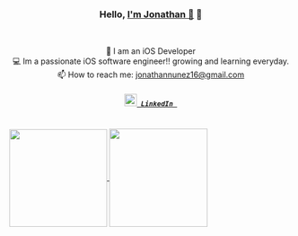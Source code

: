 <h3 align="center">Hello, <a href="https://portfolio-site-woad-iota.vercel.app/" title="Profile" target="_blank">I'm Jonathan 👋</a> 👋</h3>
<br>
<p align="center">
  🍎 I am an iOS Developer
  <br>
  💻  Im a passionate iOS software engineer!! growing and learning everyday.
  <br>
  📫 How to reach me: <a href="mailto: jonathannunez16@gmail.com">jonathannunez16@gmail.com</a>
  
   <h5 align="center">
    <code><a href="https://www.linkedin.com/in/jonathan-nunez-/"><img width="22" src="https://res.cloudinary.com/dkevcmz3i/image/upload/v1620506336/Personal/Github%20front%20readme/linkedin_wzkegb.svg"> LinkedIn </a></code>
  </h5>
</p>





<div style="display:flex;">
<p align=center>
  <a href="https://github.com/anuraghazra/github-readme-stats" title="Go to Source.">
    <img height=174 align="center" src="https://github-readme-stats.vercel.app/api?username=jona1995n&show_icons=true">
  </a>
  <a href="https://github.com/anuraghazra/github-readme-stats">
  <img height=175 align="center" src="https://github-readme-stats.vercel.app/api/top-langs/?username=jona1995n&langs_count=10&layout=compact" />
  </a>
  </p>
  </div>
